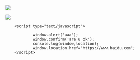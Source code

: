 ![](http://i.imgur.com/UYFHbcc.jpg)

![](http://i.imgur.com/UfHWl8I.jpg)


    	<script type="text/javascript">
    		
    			window.alert('aaa');
    			window.confirm('are u ok');
    			console.log(window,location);
    			window.location.href="https://www.baidu.com";
    	</script>


